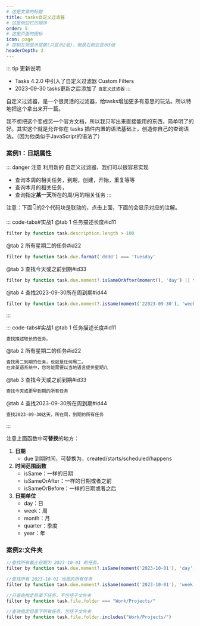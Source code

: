 ```yaml
---
# 这是文章的标题
title: tasks自定义过滤器
# 这是侧边栏的顺序
order: 5
# 这是页面的图标
icon: page
# 控制左侧显示层数(只显示2层)，但是右侧会显示3级
headerDepth: 2
---
```

::: tip 更新说明
- Tasks 4.2.0 中引入了自定义过滤器 Custom Filters
- 2023-09-30 tasks更新之后添加了 `自定义过滤器`
:::

自定义过滤器，是一个很灵活的过滤器，给tasks增加更多有意思的玩法。所以特地把这个拿出来开一篇。

我不想把这个变成另一个官方文档，所以我只写出来直接能用的东西，简单明了的好。其实这个就是允许你在 tasks 插件内置的语法基础上，创造你自己的查询语法。（因为他类似于JavaScript的语法了）


### 案例1：日期属性

::: danger 注意
利用新的 自定义过滤器，我们可以很容易实现
- 查询本周的相关任务，到期，创建，开始，重复等等
- 查询本月的相关任务，
- 查询指定**某一天**所在的周/月的相关任务
:::

注意：下面👇的2个代码块是联动的，点击上面，下面的会显示对应的注解。

::: code-tabs#实战1
@tab 1 任务描述长度#id11
````js
filter by function task.description.length > 100
````
@tab 2 所有星期二的任务#id22
````js
filter by function task.due.format('dddd') === 'Tuesday'
````
@tab 3 查找今天或之前到期#id33
````js
filter by function task.due.moment?.isSameOrAfter(moment(), 'day') || false
````
@tab 4 查找2023-09-30所在周到期#id44
````js
filter by function task.due.moment?.isSame(moment('22023-09-30'), 'week') || false
````


:::

::: code-tabs#实战1
@tab 1 任务描述长度#id11
````markdown
查找描述较长的任务。
````
@tab 2 所有星期二的任务#id22
````markdown
查找周二到期的任务，也就是任何周二。
在非英语系统中，您可能需要以当地语言提供星期几
````
@tab 3 查找今天或之前到期#id33
````markdown
查找今天或更早到期的所有任务
````
@tab 4 查找2023-09-30所在周到期#id44
````markdown
查找2023-09-30这天，所在周，到期的所有任务
````

:::

注意上面函数中可**替换**的地方：

1. **日期**
	- due 到期时间，可替换为，created/starts/scheduled/happens
2. **时间范围函数**
	- isSame：一样的日期
	- isSameOrAfter：一样的日期或者之前
	- isSameOrBefore：一样的日期或者之后
3. **日期单位**
	- day：日
	- week：周
	- month：月
	- quarter：季度
	- year：年

### 案例2:文件夹
```js
//查找所有截止日期为 2023-10-01 的任务。
filter by function task.due.moment?.isSame(moment('2023-10-01'), 'day') || false

//查找所有 2023-10-01 当周的所有任务
filter by function task.due.moment?.isSame(moment('2023-10-01'), 'week') || false

//只查询指定目录下任务，不包括子文件夹
filter by function task.file.folder === "Work/Projects/"

//查询指定目录下所有任务，包括子文件夹
filter by function task.file.folder.includes("Work/Projects/")


```